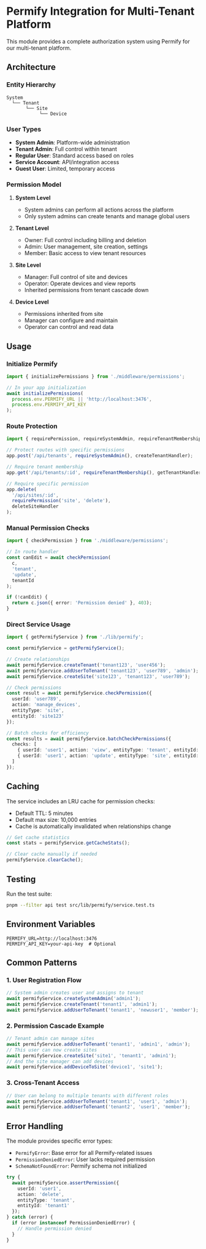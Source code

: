 # Permify Integration for Multi-Tenant Platform

This module provides a complete authorization system using Permify for our multi-tenant platform.

## Architecture

### Entity Hierarchy

```
System
  └── Tenant
       └── Site
            └── Device
```

### User Types

- **System Admin**: Platform-wide administration
- **Tenant Admin**: Full control within tenant
- **Regular User**: Standard access based on roles
- **Service Account**: API/integration access
- **Guest User**: Limited, temporary access

### Permission Model

1. **System Level**
   - System admins can perform all actions across the platform
   - Only system admins can create tenants and manage global users

2. **Tenant Level**
   - Owner: Full control including billing and deletion
   - Admin: User management, site creation, settings
   - Member: Basic access to view tenant resources

3. **Site Level**
   - Manager: Full control of site and devices
   - Operator: Operate devices and view reports
   - Inherited permissions from tenant cascade down

4. **Device Level**
   - Permissions inherited from site
   - Manager can configure and maintain
   - Operator can control and read data

## Usage

### Initialize Permify

```typescript
import { initializePermissions } from './middleware/permissions';

// In your app initialization
await initializePermissions(
  process.env.PERMIFY_URL || 'http://localhost:3476',
  process.env.PERMIFY_API_KEY
);
```

### Route Protection

```typescript
import { requirePermission, requireSystemAdmin, requireTenantMembership } from './middleware/permissions';

// Protect routes with specific permissions
app.post('/api/tenants', requireSystemAdmin(), createTenantHandler);

// Require tenant membership
app.get('/api/tenants/:id', requireTenantMembership(), getTenantHandler);

// Require specific permission
app.delete(
  '/api/sites/:id',
  requirePermission('site', 'delete'),
  deleteSiteHandler
);
```

### Manual Permission Checks

```typescript
import { checkPermission } from './middleware/permissions';

// In route handler
const canEdit = await checkPermission(
  c,
  'tenant',
  'update',
  tenantId
);

if (!canEdit) {
  return c.json({ error: 'Permission denied' }, 403);
}
```

### Direct Service Usage

```typescript
import { getPermifyService } from './lib/permify';

const permifyService = getPermifyService();

// Create relationships
await permifyService.createTenant('tenant123', 'user456');
await permifyService.addUserToTenant('tenant123', 'user789', 'admin');
await permifyService.createSite('site123', 'tenant123', 'user789');

// Check permissions
const result = await permifyService.checkPermission({
  userId: 'user789',
  action: 'manage_devices',
  entityType: 'site',
  entityId: 'site123'
});

// Batch checks for efficiency
const results = await permifyService.batchCheckPermissions({
  checks: [
    { userId: 'user1', action: 'view', entityType: 'tenant', entityId: 'tenant1' },
    { userId: 'user1', action: 'update', entityType: 'site', entityId: 'site1' }
  ]
});
```

## Caching

The service includes an LRU cache for permission checks:

- Default TTL: 5 minutes
- Default max size: 10,000 entries
- Cache is automatically invalidated when relationships change

```typescript
// Get cache statistics
const stats = permifyService.getCacheStats();

// Clear cache manually if needed
permifyService.clearCache();
```

## Testing

Run the test suite:

```bash
pnpm --filter api test src/lib/permify/service.test.ts
```

## Environment Variables

```env
PERMIFY_URL=http://localhost:3476
PERMIFY_API_KEY=your-api-key  # Optional
```

## Common Patterns

### 1. User Registration Flow

```typescript
// System admin creates user and assigns to tenant
await permifyService.createSystemAdmin('admin1');
await permifyService.createTenant('tenant1', 'admin1');
await permifyService.addUserToTenant('tenant1', 'newuser1', 'member');
```

### 2. Permission Cascade Example

```typescript
// Tenant admin can manage sites
await permifyService.addUserToTenant('tenant1', 'admin1', 'admin');
// This user can now create sites
await permifyService.createSite('site1', 'tenant1', 'admin1');
// And the site manager can add devices
await permifyService.addDeviceToSite('device1', 'site1');
```

### 3. Cross-Tenant Access

```typescript
// User can belong to multiple tenants with different roles
await permifyService.addUserToTenant('tenant1', 'user1', 'admin');
await permifyService.addUserToTenant('tenant2', 'user1', 'member');
```

## Error Handling

The module provides specific error types:

- `PermifyError`: Base error for all Permify-related issues
- `PermissionDeniedError`: User lacks required permission
- `SchemaNotFoundError`: Permify schema not initialized

```typescript
try {
  await permifyService.assertPermission({
    userId: 'user1',
    action: 'delete',
    entityType: 'tenant',
    entityId: 'tenant1'
  });
} catch (error) {
  if (error instanceof PermissionDeniedError) {
    // Handle permission denied
  }
}
```